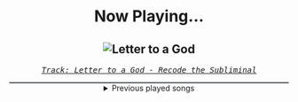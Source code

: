 <div align="center"> 
<h1>Now Playing...</h1>

![Letter to a God](https://i.scdn.co/image/ab67616d00001e02768033c9bc0ac073ae4bde5d)
--
_<samp><a href="https://open.spotify.com/track/0Mzn9RDEiBeMmYt6XAaJKt">Track: Letter to a God - Recode the Subliminal</a></samp>_

<div style="border: 1px #4B5054 solid"></div>
<details>
  <summary>
    Previous played songs
  </summary>
  <table>
    <thead>
      <tr>
        <th>
          Artist
        </th>
        <th>
          Song
        </th>
        <th>
          Link
        </th>
      </tr>
    </thead>
    <tbody>
      <tr><td>Recode the Subliminal</td><td>Letter to a God</td><td><a href="https://open.spotify.com/track/0Mzn9RDEiBeMmYt6XAaJKt">https://open.spotify.com/track/0Mzn9RDEiBeMmYt6XAaJKt</a></td></tr><tr><td>Spoken</td><td>The End of Time</td><td><a href="https://open.spotify.com/track/4dCR0UoksEYUkWXYix0b8E">https://open.spotify.com/track/4dCR0UoksEYUkWXYix0b8E</a></td></tr><tr><td>The Ghost Inside</td><td>Split</td><td><a href="https://open.spotify.com/track/7usAeQVhpgccNHPuEPtwdQ">https://open.spotify.com/track/7usAeQVhpgccNHPuEPtwdQ</a></td></tr><tr><td>GHØSTKID</td><td>MURDER (feat. Code:Pandorum)</td><td><a href="https://open.spotify.com/track/7uUZSOZ1Z6vAOGI8M8vZfZ">https://open.spotify.com/track/7uUZSOZ1Z6vAOGI8M8vZfZ</a></td></tr><tr><td>Our Last Night</td><td>Beautiful Things</td><td><a href="https://open.spotify.com/track/2iEjhnmySJ159VKUEH0AEv">https://open.spotify.com/track/2iEjhnmySJ159VKUEH0AEv</a></td></tr><tr><td>Daedric</td><td>Nascent - Live</td><td><a href="https://open.spotify.com/track/5q9Q3YOzpqMOOvYh0ax0jH">https://open.spotify.com/track/5q9Q3YOzpqMOOvYh0ax0jH</a></td></tr><tr><td>Alligatoah</td><td>ICH FÜHLE DICH</td><td><a href="https://open.spotify.com/track/6MGzZll101UhxKzPUuyJce">https://open.spotify.com/track/6MGzZll101UhxKzPUuyJce</a></td></tr><tr><td>Rev Theory</td><td>Remedy</td><td><a href="https://open.spotify.com/track/2JX6ey7buCKTgGaE0iqjl0">https://open.spotify.com/track/2JX6ey7buCKTgGaE0iqjl0</a></td></tr><tr><td>TX2</td><td>So Numb</td><td><a href="https://open.spotify.com/track/5rLywRUnWd3t7UO6f61O7G">https://open.spotify.com/track/5rLywRUnWd3t7UO6f61O7G</a></td></tr><tr><td>Disturbed</td><td>The Night</td><td><a href="https://open.spotify.com/track/4pADXqX5x76fDS8RmyvgwO">https://open.spotify.com/track/4pADXqX5x76fDS8RmyvgwO</a></td></tr><tr><td>Disturbed</td><td>Inside the Fire</td><td><a href="https://open.spotify.com/track/5cxp9kjCFyJwzv3lzeX7ku">https://open.spotify.com/track/5cxp9kjCFyJwzv3lzeX7ku</a></td></tr><tr><td>Disturbed</td><td>Indestructible</td><td><a href="https://open.spotify.com/track/42ZVk59gT4tMlrZmd8Ijxf">https://open.spotify.com/track/42ZVk59gT4tMlrZmd8Ijxf</a></td></tr><tr><td>Disturbed</td><td>Legion of Monsters</td><td><a href="https://open.spotify.com/track/0NOh9M0tIGappRjE5oVaUc">https://open.spotify.com/track/0NOh9M0tIGappRjE5oVaUc</a></td></tr><tr><td>Disturbed</td><td>The Vengeful One</td><td><a href="https://open.spotify.com/track/3jjU4Pky1ja5J1onU6ei4T">https://open.spotify.com/track/3jjU4Pky1ja5J1onU6ei4T</a></td></tr><tr><td>Disturbed</td><td>The Animal</td><td><a href="https://open.spotify.com/track/1HD8mFfpSGLJnwv6UTLaIv">https://open.spotify.com/track/1HD8mFfpSGLJnwv6UTLaIv</a></td></tr><tr><td>Disturbed</td><td>Another Way to Die</td><td><a href="https://open.spotify.com/track/3EZAnO8lnPCBCcJcwAZbEB">https://open.spotify.com/track/3EZAnO8lnPCBCcJcwAZbEB</a></td></tr><tr><td>Disturbed</td><td>Asylum</td><td><a href="https://open.spotify.com/track/3VZWVvHjzkG60FyVUkTcy5">https://open.spotify.com/track/3VZWVvHjzkG60FyVUkTcy5</a></td></tr><tr><td>Orbit Culture</td><td>Undercity</td><td><a href="https://open.spotify.com/track/41MgCPuMM11F38CC7Tuebx">https://open.spotify.com/track/41MgCPuMM11F38CC7Tuebx</a></td></tr><tr><td>Orbit Culture</td><td>Sorrower</td><td><a href="https://open.spotify.com/track/0UFSiu5wOYdriBahqWSexU">https://open.spotify.com/track/0UFSiu5wOYdriBahqWSexU</a></td></tr><tr><td>Slope</td><td>Freak Dreams</td><td><a href="https://open.spotify.com/track/3sLXJNjrR9qFtyIVb59e6J">https://open.spotify.com/track/3sLXJNjrR9qFtyIVb59e6J</a></td></tr>
    </tbody>
  </table>
</details>

</div>
